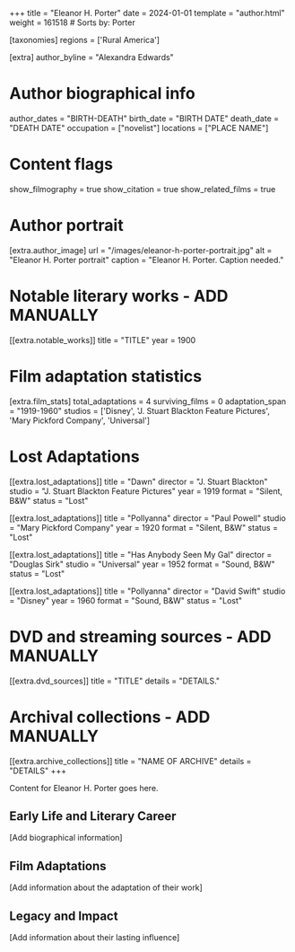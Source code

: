+++
title = "Eleanor H. Porter"
date = 2024-01-01
template = "author.html"
weight = 161518  # Sorts by: Porter

[taxonomies]
regions = ['Rural America']

[extra]
author_byline = "Alexandra Edwards"

# Author biographical info
author_dates = "BIRTH-DEATH"
birth_date = "BIRTH DATE"
death_date = "DEATH DATE"
occupation = ["novelist"]
locations = ["PLACE NAME"]

# Content flags
show_filmography = true
show_citation = true
show_related_films = true

# Author portrait
[extra.author_image]
url = "/images/eleanor-h-porter-portrait.jpg"
alt = "Eleanor H. Porter portrait"
caption = "Eleanor H. Porter. Caption needed."

# Notable literary works - ADD MANUALLY
[[extra.notable_works]]
title = "TITLE"
year = 1900

# Film adaptation statistics
[extra.film_stats]
total_adaptations = 4
surviving_films = 0
adaptation_span = "1919-1960"
studios = ['Disney', 'J. Stuart Blackton Feature Pictures', 'Mary Pickford Company', 'Universal']
# Lost Adaptations
[[extra.lost_adaptations]]
title = "Dawn"
director = "J. Stuart Blackton"
studio = "J. Stuart Blackton Feature Pictures"
year = 1919
format = "Silent, B&W"
status = "Lost"

[[extra.lost_adaptations]]
title = "Pollyanna"
director = "Paul Powell"
studio = "Mary Pickford Company"
year = 1920
format = "Silent, B&W"
status = "Lost"

[[extra.lost_adaptations]]
title = "Has Anybody Seen My Gal"
director = "Douglas Sirk"
studio = "Universal"
year = 1952
format = "Sound, B&W"
status = "Lost"

[[extra.lost_adaptations]]
title = "Pollyanna"
director = "David Swift"
studio = "Disney"
year = 1960
format = "Sound, B&W"
status = "Lost"


# DVD and streaming sources - ADD MANUALLY
[[extra.dvd_sources]]
title = "TITLE"
details = "DETAILS."

# Archival collections - ADD MANUALLY
[[extra.archive_collections]]
title = "NAME OF ARCHIVE"
details = "DETAILS"
+++

Content for Eleanor H. Porter goes here. 

## Early Life and Literary Career

[Add biographical information]

## Film Adaptations

[Add information about the adaptation of their work]

## Legacy and Impact

[Add information about their lasting influence]
